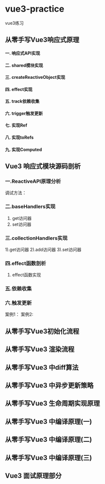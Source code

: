 <!--
 * @Description: feature name
 * @Author: xujian
 * @Date: 2021-07-20 09:38:45
-->
# vue3-practice
vue3练习
## 从零手写Vue3响应式原理
#### 一. 响应式API实现
#### 二. shared模块实现
#### 三. createReactiveObject实现
#### 四. effect实现
#### 五. track依赖收集
#### 六. trigger触发更新
#### 七. 实现Ref
#### 八. 实现toRefs
#### 九. 实现Computed
## Vue3 响应式模块源码剖析
### 一.ReactiveAPI原理分析
调试方法：
### 二.baseHandlers实现
1. get访问器
2. set访问器
### 三.collectionHandlers实现
1).get访问器
2).add访问器
3).set访问器
### 四.effect函数剖析
1) effect函数实现
### 五.依赖收集
### 六.触发更新
案例1：
案例2:

## 从零手写Vue3初始化流程
## 从零手写Vue3 渲染流程
## 从零手写Vue3 中diff算法
## 从零手写Vue3 中异步更新策略
## 从零手写Vue3 生命周期实现原理
## 从零手写Vue3 中编译原理(一)
## 从零手写Vue3 中编译原理(二)
## 从零手写Vue3 中编译原理(三)
## Vue3 面试原理部分